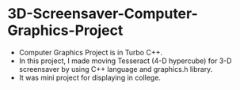 # 3D-Screensaver-Computer-Graphics-Project
* Computer Graphics Project is in Turbo C++.
* In this project, I made moving Tesseract (4-D hypercube) for 3-D screensaver by using C++ language and graphics.h library.
* It was mini project for displaying in college.
